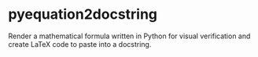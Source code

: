 # pyequation2docstring
Render a mathematical formula written in Python for visual verification and create LaTeX code to paste into a docstring.
